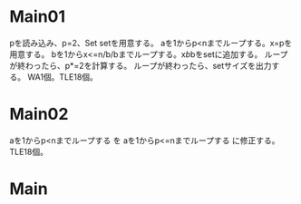 # Main01
pを読み込み、p=2、Set<Long> setを用意する。
aを1からp<nまでループする。x=pを用意する。
bを1からx<=n/b/bまでループする。x*b*bをsetに追加する。
ループが終わったら、p*=2を計算する。
ループが終わったら、setサイズを出力する。
WA1個。TLE18個。

# Main02
aを1からp<nまでループする
を
aを1からp<=nまでループする
に修正する。
TLE18個。

# Main

